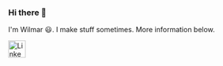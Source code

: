 ### Hi there 👋

I'm Wilmar 😃.
I make stuff sometimes.
More information below.

[<img src="https://i.imgur.com/BF0W9gy.png" alt="LinkedIn" title="LinkedIn" width="35px"/>](https://www.linkedin.com/in/wilmar-jongkind-b17094181/)
<!--
**wilmarjongkind/wilmarjongkind** is a ✨ _special_ ✨ repository because its `README.md` (this file) appears on your GitHub profile.

Here are some ideas to get you started:

- 🔭 I’m currently working on ...
- 🌱 I’m currently learning ...
- 👯 I’m looking to collaborate on ...
- 🤔 I’m looking for help with ...
- 💬 Ask me about ...
- 📫 How to reach me: ...
- 😄 Pronouns: ...
- ⚡ Fun fact: ...
-->
